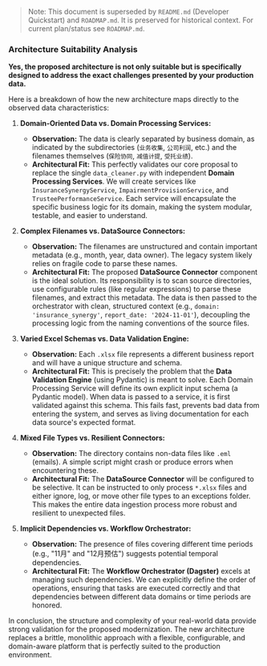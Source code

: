 > Note: This document is superseded by `README.md` (Developer Quickstart) and `ROADMAP.md`. It is preserved for historical context. For current plan/status see `ROADMAP.md`.

### Architecture Suitability Analysis

**Yes, the proposed architecture is not only suitable but is specifically designed to address the exact challenges presented by your production data.**

Here is a breakdown of how the new architecture maps directly to the observed data characteristics:

1.  **Domain-Oriented Data vs. Domain Processing Services:**
    *   **Observation:** The data is clearly separated by business domain, as indicated by the subdirectories (`业务收集`, `公司利润`, etc.) and the filenames themselves (`保险协同`, `减值计提`, `受托业绩`).
    *   **Architectural Fit:** This perfectly validates our core proposal to replace the single `data_cleaner.py` with independent **Domain Processing Services**. We will create services like `InsuranceSynergyService`, `ImpairmentProvisionService`, and `TrusteePerformanceService`. Each service will encapsulate the specific business logic for its domain, making the system modular, testable, and easier to understand.

2.  **Complex Filenames vs. DataSource Connectors:**
    *   **Observation:** The filenames are unstructured and contain important metadata (e.g., month, year, data owner). The legacy system likely relies on fragile code to parse these names.
    *   **Architectural Fit:** The proposed **DataSource Connector** component is the ideal solution. Its responsibility is to scan source directories, use configurable rules (like regular expressions) to parse these filenames, and extract this metadata. The data is then passed to the orchestrator with clean, structured context (e.g., `domain: 'insurance_synergy'`, `report_date: '2024-11-01'`), decoupling the processing logic from the naming conventions of the source files.

3.  **Varied Excel Schemas vs. Data Validation Engine:**
    *   **Observation:** Each `.xlsx` file represents a different business report and will have a unique structure and schema.
    *   **Architectural Fit:** This is precisely the problem that the **Data Validation Engine** (using Pydantic) is meant to solve. Each Domain Processing Service will define its own explicit input schema (a Pydantic model). When data is passed to a service, it is first validated against this schema. This fails fast, prevents bad data from entering the system, and serves as living documentation for each data source's expected format.

4.  **Mixed File Types vs. Resilient Connectors:**
    *   **Observation:** The directory contains non-data files like `.eml` (emails). A simple script might crash or produce errors when encountering these.
    *   **Architectural Fit:** The **DataSource Connector** will be configured to be selective. It can be instructed to only process `*.xlsx` files and either ignore, log, or move other file types to an exceptions folder. This makes the entire data ingestion process more robust and resilient to unexpected files.

5.  **Implicit Dependencies vs. Workflow Orchestrator:**
    *   **Observation:** The presence of files covering different time periods (e.g., "11月" and "12月预估") suggests potential temporal dependencies.
    *   **Architectural Fit:** The **Workflow Orchestrator (Dagster)** excels at managing such dependencies. We can explicitly define the order of operations, ensuring that tasks are executed correctly and that dependencies between different data domains or time periods are honored.

In conclusion, the structure and complexity of your real-world data provide strong validation for the proposed modernization. The new architecture replaces a brittle, monolithic approach with a flexible, configurable, and domain-aware platform that is perfectly suited to the production environment.
